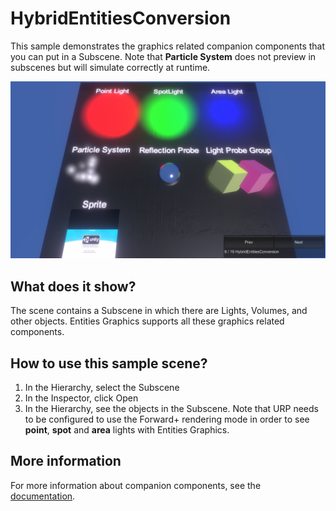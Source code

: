 # HybridEntitiesConversion

This sample demonstrates the graphics related companion components that you can put in a Subscene. Note that **Particle System** does not preview in subscenes but will simulate correctly at runtime.

<img src="../../../../READMEimages/HybridEntitiesConversion.PNG" width="600">

## What does it show?

The scene contains a Subscene in which there are Lights, Volumes, and other objects. Entities Graphics supports all these graphics related components.

## How to use this sample scene?

1. In the Hierarchy, select the Subscene
2. In the Inspector, click Open
3. In the Hierarchy, see the objects in the Subscene. Note that URP needs to be configured to use the Forward+ rendering mode in order to see **point**, **spot** and **area** lights with Entities Graphics. 

## More information

For more information about companion components, see the [documentation](https://docs.unity3d.com/Packages/com.unity.entities.graphics@1.0/manual/index.html).